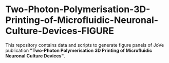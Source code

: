 # Two-Photon-Polymerisation-3D-Printing-of-Microfluidic-Neuronal-Culture-Devices-FIGURE
This repository contains data and scripts to generate figure panels of JoVe publication **"Two-Photon Polymerisation 3D Printing of Microfluidic Neuronal Culture Devices"**.
